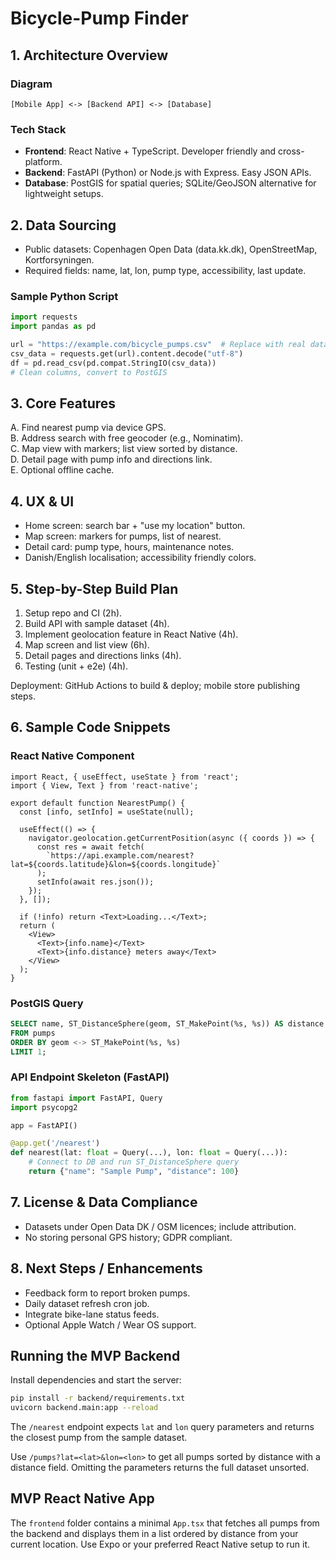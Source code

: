 # Bicycle-Pump Finder

## 1. Architecture Overview

### Diagram
```
[Mobile App] <-> [Backend API] <-> [Database]
```

### Tech Stack
- **Frontend**: React Native + TypeScript. Developer friendly and cross-platform.
- **Backend**: FastAPI (Python) or Node.js with Express. Easy JSON APIs.
- **Database**: PostGIS for spatial queries; SQLite/GeoJSON alternative for lightweight setups.

## 2. Data Sourcing
- Public datasets: Copenhagen Open Data (data.kk.dk), OpenStreetMap, Kortforsyningen.
- Required fields: name, lat, lon, pump type, accessibility, last update.

### Sample Python Script
```python
import requests
import pandas as pd

url = "https://example.com/bicycle_pumps.csv"  # Replace with real dataset
csv_data = requests.get(url).content.decode("utf-8")
df = pd.read_csv(pd.compat.StringIO(csv_data))
# Clean columns, convert to PostGIS
```

## 3. Core Features
A. Find nearest pump via device GPS.  
B. Address search with free geocoder (e.g., Nominatim).  
C. Map view with markers; list view sorted by distance.  
D. Detail page with pump info and directions link.  
E. Optional offline cache.

## 4. UX & UI
- Home screen: search bar + "use my location" button.
- Map screen: markers for pumps, list of nearest.
- Detail card: pump type, hours, maintenance notes.
- Danish/English localisation; accessibility friendly colors.

## 5. Step-by-Step Build Plan
1. Setup repo and CI (2h).
2. Build API with sample dataset (4h).
3. Implement geolocation feature in React Native (4h).
4. Map screen and list view (6h).
5. Detail pages and directions links (4h).
6. Testing (unit + e2e) (4h).

Deployment: GitHub Actions to build & deploy; mobile store publishing steps.

## 6. Sample Code Snippets
### React Native Component
```tsx
import React, { useEffect, useState } from 'react';
import { View, Text } from 'react-native';

export default function NearestPump() {
  const [info, setInfo] = useState(null);

  useEffect(() => {
    navigator.geolocation.getCurrentPosition(async ({ coords }) => {
      const res = await fetch(
        `https://api.example.com/nearest?lat=${coords.latitude}&lon=${coords.longitude}`
      );
      setInfo(await res.json());
    });
  }, []);

  if (!info) return <Text>Loading...</Text>;
  return (
    <View>
      <Text>{info.name}</Text>
      <Text>{info.distance} meters away</Text>
    </View>
  );
}
```

### PostGIS Query
```sql
SELECT name, ST_DistanceSphere(geom, ST_MakePoint(%s, %s)) AS distance
FROM pumps
ORDER BY geom <-> ST_MakePoint(%s, %s)
LIMIT 1;
```

### API Endpoint Skeleton (FastAPI)
```python
from fastapi import FastAPI, Query
import psycopg2

app = FastAPI()

@app.get('/nearest')
def nearest(lat: float = Query(...), lon: float = Query(...)):
    # Connect to DB and run ST_DistanceSphere query
    return {"name": "Sample Pump", "distance": 100}
```

## 7. License & Data Compliance
- Datasets under Open Data DK / OSM licences; include attribution.
- No storing personal GPS history; GDPR compliant.

## 8. Next Steps / Enhancements
- Feedback form to report broken pumps.
- Daily dataset refresh cron job.
- Integrate bike-lane status feeds.
- Optional Apple Watch / Wear OS support.


## Running the MVP Backend

Install dependencies and start the server:

```bash
pip install -r backend/requirements.txt
uvicorn backend.main:app --reload
```

The `/nearest` endpoint expects `lat` and `lon` query parameters and returns the closest pump from the sample dataset.

Use `/pumps?lat=<lat>&lon=<lon>` to get all pumps sorted by distance with a distance field. Omitting the parameters returns the full dataset unsorted.

## MVP React Native App

The `frontend` folder contains a minimal `App.tsx` that fetches all pumps from the backend and displays them in a list ordered by distance from your current location. Use Expo or your preferred React Native setup to run it.

